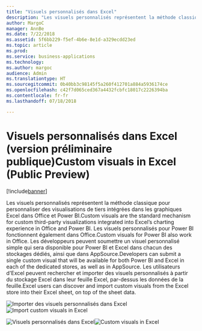 ```yaml
---
title: "Visuels personnalisés dans Excel"
description: "Les visuels personnalisés représentent la méthode classique pour personnaliser des visualisations de tiers intégrées dans les graphiques Excel dans Office et Power BI."
author: MargoC
manager: AnnBe
ms.date: 7/22/2018
ms.assetid: 5f6bb229-f5ef-4b6e-8e1d-a329ecdd23ed
ms.topic: article
ms.prod: 
ms.service: business-applications
ms.technology: 
ms.author: margoc
audience: Admin
ms.translationtype: HT
ms.sourcegitcommit: 0b40bb3c98145f5a260f412701a884a5936174ce
ms.openlocfilehash: c42f7d065ced367a4432fcbfc18017c2226394ba
ms.contentlocale: fr-fr
ms.lasthandoff: 07/18/2018

---
```


# <a name="custom-visuals-in-excel-public-preview"></a><span data-ttu-id="5670f-103">Visuels personnalisés dans Excel (version préliminaire publique)</span><span class="sxs-lookup"><span data-stu-id="5670f-103">Custom visuals in Excel (Public Preview)</span></span>

[!include[banner](../../../includes/banner.md)]

<span data-ttu-id="5670f-104">Les visuels personnalisés représentent la méthode classique pour personnaliser des visualisations de tiers intégrées dans les graphiques Excel dans Office et Power BI.</span><span class="sxs-lookup"><span data-stu-id="5670f-104">Custom visuals are the standard mechanism for custom third-party visualizations integrated into Excel’s charting experience in Office and Power BI.</span></span> <span data-ttu-id="5670f-105">Les visuels personnalisés pour Power BI fonctionnent également dans Office.</span><span class="sxs-lookup"><span data-stu-id="5670f-105">Custom visuals for Power BI also work in Office.</span></span> <span data-ttu-id="5670f-106">Les développeurs peuvent soumettre un visuel personnalisé simple qui sera disponible pour Power BI et Excel dans chacun des stockages dédiés, ainsi que dans AppSource.</span><span class="sxs-lookup"><span data-stu-id="5670f-106">Developers can submit a single custom visual that will be available for both Power BI and Excel in each of the dedicated stores, as well as in AppSource.</span></span> <span data-ttu-id="5670f-107">Les utilisateurs d'Excel peuvent rechercher et importer des visuels personnalisés à partir du stockage Excel dans leur feuille Excel, par-dessus les données de la feuille.</span><span class="sxs-lookup"><span data-stu-id="5670f-107">Excel users can discover and import custom visuals from the Excel store into their Excel sheet, on top of the sheet data.</span></span>

<span data-ttu-id="5670f-108">![](media/custom-visuals-excel-preview-1.png "Importer des visuels personnalisés dans Excel")</span><span class="sxs-lookup"><span data-stu-id="5670f-108">![](media/custom-visuals-excel-preview-1.png "Import custom visuals in Excel")</span></span>
 
<span data-ttu-id="5670f-109">![](media/custom-visuals-excel-preview-2.png "Visuels personnalisés dans Excel")</span><span class="sxs-lookup"><span data-stu-id="5670f-109">![](media/custom-visuals-excel-preview-2.png "Custom visuals in Excel")</span></span>

